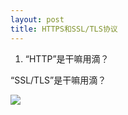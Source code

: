 ```yaml
---
layout: post
title: HTTPS和SSL/TLS协议
---
```


1. “HTTP”是干嘛用滴？

“SSL/TLS”是干嘛用滴？


![](https://raw.githubusercontent.com/little-sheep/little-sheep.github.io/master/images/20140405_124450.jpg)